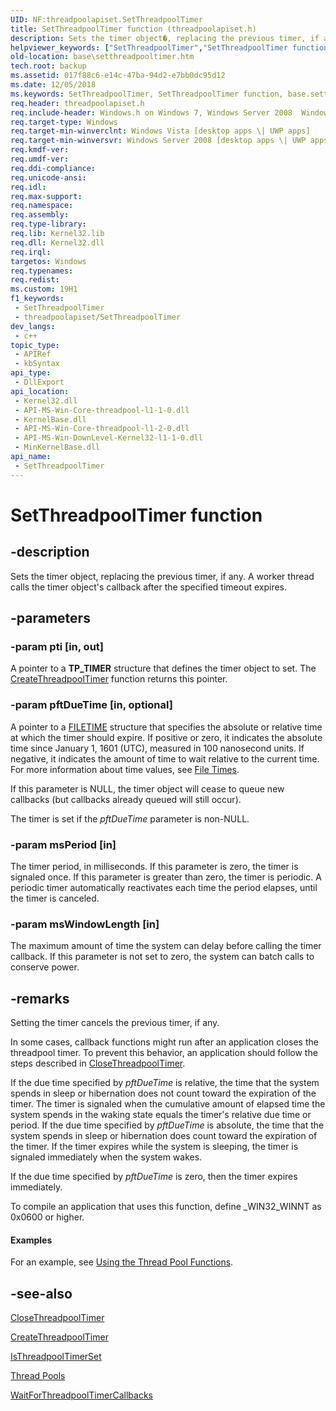 ```yaml
---
UID: NF:threadpoolapiset.SetThreadpoolTimer
title: SetThreadpoolTimer function (threadpoolapiset.h)
description: Sets the timer object�, replacing the previous timer, if any. A worker thread calls the timer object's callback after the specified timeout expires.
helpviewer_keywords: ["SetThreadpoolTimer","SetThreadpoolTimer function","base.setthreadpooltimer","threadpoolapiset/SetThreadpoolTimer","winbase/SetThreadpoolTimer"]
old-location: base\setthreadpooltimer.htm
tech.root: backup
ms.assetid: 017f88c6-e14c-47ba-94d2-e7bb0dc95d12
ms.date: 12/05/2018
ms.keywords: SetThreadpoolTimer, SetThreadpoolTimer function, base.setthreadpooltimer, threadpoolapiset/SetThreadpoolTimer, winbase/SetThreadpoolTimer
req.header: threadpoolapiset.h
req.include-header: Windows.h on Windows 7, Windows Server 2008  Windows Server 2008 R2
req.target-type: Windows
req.target-min-winverclnt: Windows Vista [desktop apps \| UWP apps]
req.target-min-winversvr: Windows Server 2008 [desktop apps \| UWP apps]
req.kmdf-ver: 
req.umdf-ver: 
req.ddi-compliance: 
req.unicode-ansi: 
req.idl: 
req.max-support: 
req.namespace: 
req.assembly: 
req.type-library: 
req.lib: Kernel32.lib
req.dll: Kernel32.dll
req.irql: 
targetos: Windows
req.typenames: 
req.redist: 
ms.custom: 19H1
f1_keywords:
 - SetThreadpoolTimer
 - threadpoolapiset/SetThreadpoolTimer
dev_langs:
 - c++
topic_type:
 - APIRef
 - kbSyntax
api_type:
 - DllExport
api_location:
 - Kernel32.dll
 - API-MS-Win-Core-threadpool-l1-1-0.dll
 - KernelBase.dll
 - API-MS-Win-Core-threadpool-l1-2-0.dll
 - API-MS-Win-DownLevel-Kernel32-l1-1-0.dll
 - MinKernelBase.dll
api_name:
 - SetThreadpoolTimer
---
```


# SetThreadpoolTimer function


## -description

Sets the timer object, replacing the previous timer, if any. A worker thread calls the timer object's callback after the specified timeout expires.

## -parameters

### -param pti [in, out]

A pointer to a <b>TP_TIMER</b> structure that defines the timer object to set. The <a href="/windows/desktop/api/threadpoolapiset/nf-threadpoolapiset-createthreadpooltimer">CreateThreadpoolTimer</a> function returns this pointer.

### -param pftDueTime [in, optional]

A pointer to a <a href="/windows/desktop/api/minwinbase/ns-minwinbase-filetime">FILETIME</a> structure that specifies the absolute or relative time at which the timer should expire.  If positive or zero, it indicates the absolute time since January 1, 1601 (UTC), measured in 100 nanosecond units. If negative, it indicates the amount of time to wait relative to the current time. For more information about time values, see <a href="/windows/desktop/SysInfo/file-times">File Times</a>.

If this parameter is NULL, the timer object will cease to queue new callbacks (but callbacks already queued will still occur).

The timer is set if the <i>pftDueTime</i> parameter is non-NULL.

### -param msPeriod [in]

The timer period, in milliseconds. If this parameter is zero, the timer is signaled once. If this parameter is greater than zero, the timer is periodic. A periodic timer automatically reactivates each time the period elapses, until the timer is canceled.

### -param msWindowLength [in]

The maximum amount of time the system can delay before calling the timer callback. If this parameter is not set to zero, the system can batch calls to conserve power.

## -remarks

Setting the timer cancels the previous timer, if any.

In some cases, callback functions might run after an application closes the threadpool timer. To prevent this behavior, an application should follow the steps described in <a href="/windows/desktop/api/threadpoolapiset/nf-threadpoolapiset-closethreadpooltimer">CloseThreadpoolTimer</a>.

If the due time specified by <i>pftDueTime</i> is relative, the time that the system spends in sleep or hibernation does not count toward the expiration of the timer. The timer is signaled when the cumulative amount of elapsed time the system spends in the waking state equals the timer's relative due time or period. If the  due time specified by <i>pftDueTime</i> is absolute, the time that the system spends in sleep or hibernation does count toward the expiration of the timer. If the timer expires while the system is sleeping, the timer is signaled immediately when the system wakes.

If the due time specified by <i>pftDueTime</i> is zero, then the timer expires immediately.

To compile an application that uses this function, define _WIN32_WINNT as 0x0600 or higher.

#### Examples

For an example, see <a href="/windows/desktop/ProcThread/using-the-thread-pool-functions">Using the Thread Pool Functions</a>.

<div class="code"></div>

## -see-also

<a href="/windows/desktop/api/threadpoolapiset/nf-threadpoolapiset-closethreadpooltimer">CloseThreadpoolTimer</a>



<a href="/windows/desktop/api/threadpoolapiset/nf-threadpoolapiset-createthreadpooltimer">CreateThreadpoolTimer</a>



<a href="/windows/desktop/api/threadpoolapiset/nf-threadpoolapiset-isthreadpooltimerset">IsThreadpoolTimerSet</a>



<a href="/windows/desktop/ProcThread/thread-pools">Thread Pools</a>



<a href="/windows/desktop/api/threadpoolapiset/nf-threadpoolapiset-waitforthreadpooltimercallbacks">WaitForThreadpoolTimerCallbacks</a>
